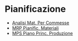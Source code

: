 # Pianificazione
- [Analisi Mat. Per Commesse](DocumentazioneSmeUP/NWS/News/000050/JM/_sidebar.md)
- [MRP Pianific. Materiali](DocumentazioneSmeUP/NWS/News/000050/M5/_sidebar.md)
- [MPS Piano Princ. Produzione](DocumentazioneSmeUP/NWS/News/000050/MP/_sidebar.md)

